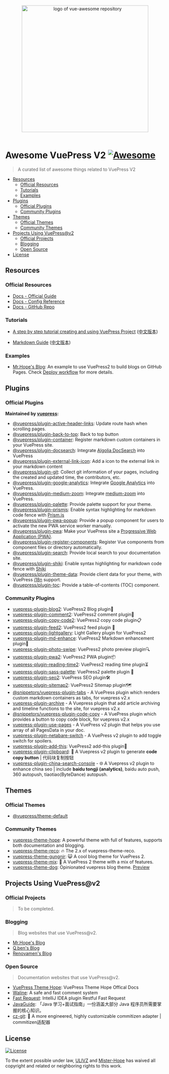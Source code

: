 <p align="center">
  <br>
  <img width="400" src="./logo.png" alt="logo of vue-awesome repository">
  <br>
  <br>
</p>

# Awesome VuePress V2 [![Awesome](https://cdn.rawgit.com/sindresorhus/awesome/d7305f38d29fed78fa85652e3a63e154dd8e8829/media/badge.svg)](https://github.com/sindresorhus/awesome)

> A curated list of awesome things related to VuePress V2

- [Resources](#resources)
  - [Official Resources](#official-resources)
  - [Tutorials](#tutorials)
  - [Examples](#examples)
- [Plugins](#plugins)
  - [Official Plugins](#official-plugins)
  - [Community Plugins](#community-plugins)
- [Themes](#themes)
  - [Official Themes](#official-themes)
  - [Community Themes](#community-themes)
- [Projects Using VuePress@v2](#projects-using-vuepressv2)
  - [Official Projects](#official-projects)
  - [Blogging](#blogging)
  - [Open Source](#open-source)
- [License](#license)

## Resources

### Official Resources

- [Docs - Official Guide](https://v2.vuepress.vuejs.org/guide/)
- [Docs - Config Reference](https://v2.vuepress.vuejs.org/reference/config.html)
- [Docs - GitHub Repo](https://github.com/vuepress/vuepress-next)

### Tutorials

- [A step by step tutorial creating and using VuePress Project](https://vuepress-theme-hope.github.io/v2/cookbook/tutorial/) ([中文版本](https://vuepress-theme-hope.github.io/v2/zh/cookbook/tutorial/))

- [Markdown Guide](https://vuepress-theme-hope.github.io/v2/cookbook/markdown/) ([中文版本](https://vuepress-theme-hope.github.io/v2/zh/cookbook/markdown/))

### Examples

- [Mr.Hope's Blog](https://github.com/Mister-Hope/Mister-Hope.github.io): An example to use VuePress2 to build blogs on GitHub Pages. Check [Deploy workflow](https://github.com/Mister-Hope/Mister-Hope.github.io/blob/main/.github/workflows/deploy.yml) for more details.

## Plugins

### Official Plugins

**Maintained by [vuepress](https://github.com/vuepress):**

- [@vuepress/plugin-active-header-links](https://v2.vuepress.vuejs.org/reference/plugin/active-header-links.html): Update route hash when scrolling pages.
- [@vuepress/plugin-back-to-top](https://v2.vuepress.vuejs.org/reference/plugin/back-to-top.html): Back to top button
- [@vuepress/plugin-container](https://v2.vuepress.vuejs.org/reference/plugin/container.html): Register markdown custom containers in your VuePress site.
- [@vuepress/plugin-docsearch](https://v2.vuepress.vuejs.org/reference/plugin/docsearch.html): Integrate [Algolia DocSearch](https://docsearch.algolia.com/) into VuePress
- [@vuepress/plugin-external-link-icon](https://v2.vuepress.vuejs.org/reference/plugin/external-link-icon.html): Add a icon to the external link in your markdown content
- [@vuepress/plugin-git](https://v2.vuepress.vuejs.org/reference/plugin/git.html): Collect git information of your pages, including the created and updated time, the contributors, etc.
- [@vuepress/plugin-google-analytics](https://v2.vuepress.vuejs.org/reference/plugin/google-analytics.html): Integrate [Google Analytics](https://analytics.google.com/) into VuePress.
- [@vuepress/plugin-medium-zoom](https://v2.vuepress.vuejs.org/reference/plugin/medium-zoom.html): Integrate [medium-zoom](https://github.com/francoischalifour/medium-zoom#readme) into VuePress.
- [@vuepress/plugin-palette](https://v2.vuepress.vuejs.org/reference/plugin/palette.html): Provide palette support for your theme.
- [@vuepress/plugin-prismjs](https://v2.vuepress.vuejs.org/reference/plugin/prismjs.html): Enable syntax highlighting for markdown code fence with [Prism.js](https://prismjs.com/)
- [@vuepress/plugin-pwa-popup](https://v2.vuepress.vuejs.org/reference/plugin/pwa-popup.html): Provide a popup component for users to activate the new PWA service worker manually.
- [@vuepress/plugin-pwa](https://v2.vuepress.vuejs.org/reference/plugin/pwa.html): Make your VuePress site a [Progressive Web Application (PWA)](https://developer.mozilla.org/en-US/docs/Web/Progressive_web_apps).
- [@vuepress/plugin-register-components](https://v2.vuepress.vuejs.org/reference/plugin/register-components.html): Register Vue components from component files or directory automatically.
- [@vuepress/plugin-search](https://v2.vuepress.vuejs.org/reference/plugin/search.html): Provide local search to your documentation site.
- [@vuepress/plugin-shiki](https://v2.vuepress.vuejs.org/reference/plugin/shiki.html): Enable syntax highlighting for markdown code fence with [Shiki](https://shiki.matsu.io/)
- [@vuepress/plugin-theme-data](https://v2.vuepress.vuejs.org/reference/plugin/theme-data.html): Provide client data for your theme, with VuePress [i18n](../../guide/i18n.md) support.
- [@vuepress/plugin-toc](https://v2.vuepress.vuejs.org/reference/plugin/toc.html): Provide a table-of-contents (TOC) component.

### Community Plugins

- [vuepress-plugin-blog2](https://vuepress-theme-hope.github.io/v2/blog/): VuePress2 Blog plugin📝
- [vuepress-plugin-comment2](https://vuepress-theme-hope.github.io/v2/comment/): VuePress2 comment plugin💬
- [vuepress-plugin-copy-code2](https://vuepress-theme-hope.github.io/v2/copy-code/): VuePress2 copy code plugin📋
- [vuepress-plugin-feed2](https://vuepress-theme-hope.github.io/v2/feed/): VuePress2 feed plugin 📡
- [vuepress-plugin-lightgallery](https://vuepress-theme-hope.github.io/v2/lightgallery/): Light Gallery plugin for VuePress2
- [vuepress-plugin-md-enhance](https://vuepress-theme-hope.github.io/v2/md-enhance/): VuePress2 Markdown enhancement plugin📄
- [vuepress-plugin-photo-swipe](https://vuepress-theme-hope.github.io/v2/photo-swipe/): VuePress2 photo preview plugin🔍
- [vuepress-plugin-pwa2](https://vuepress-theme-hope.github.io/v2/pwa/): VuePress2 PWA plugin📦
- [vuepress-plugin-reading-time2](https://vuepress-theme-hope.github.io/v2/reading-time/): VuePress2 reading time plugin⏳
- [vuepress-plugin-sass-palette](https://vuepress-theme-hope.github.io/v2/sass-palette/): VuePress2 palette plugin 🎨
- [vuepress-plugin-seo2](https://vuepress-theme-hope.github.io/v2/seo/): VuePress SEO plugin🛠
- [vuepress-plugin-sitemap2](https://vuepress-theme-hope.github.io/v2/sitemap/): VuePress2 Sitemap plugin🗺️
- [@snippetors/vuepress-plugin-tabs](https://www.npmjs.com/package/@snippetors/vuepress-plugin-tabs) - A VuePress plugin which renders custom markdown containers as tabs, for vuepress v2.x
- [vuepress-plugin-archive](https://www.npmjs.com/package/vuepress-plugin-archive) - A Vuepress plugin that add article archiving and timeline functions to the site, for vuepress v2.x
- [@snippetors/vuepress-plugin-code-copy](https://www.npmjs.com/package/@snippetors/vuepress-plugin-code-copy) - A VuePress plugin which provides a button to copy code block, for vuepress v2.x
- [vuepress-plugin-use-pages](https://github.com/monsat/vuepress-plugin-use-pages) - A VuePress v2 plugin that helps you use array of all PagesData in your doc.
- [vuepress-plugin-netabare-switch](https://github.com/monsat/vuepress-plugin-netabare-switch) - A VuePress v2 plugin to add toggle switch for spoilers.
- [vuepress-plugin-add-this](https://vuepress-theme-hope.github.io/v2/add-this/): VuePress2 add-this plugin💌
- [vuepress-plugin-clipboard](https://www.qbenben.com/docs/play/vuepress-plugin-clipboard.html): 🔘 A Vuepress v2 plugin to generate **code copy button** | 代码块复制按钮
- [vuepress-plugin-china-search-console](https://www.qbenben.com/docs/play/vuepress-plugin-china-search-console.html) - 🌐 A Vuepress v2 plugin to enhance china seo | include **baidu tongji (analytics)**, baidu auto push, 360 autopush, tiaotiao(ByteDance) autopush.

## Themes

### Official Themes

- [@vuepress/theme-default](https://github.com/vuepress/vuepress-next/tree/main/packages/%40vuepress/theme-default)

### Community Themes

- [vuepress-theme-hope](https://vuepress-theme-hope.github.io/v2/): A powerful theme with full of features, supports both documentation and blogging.
- [vuepress-theme-reco](http://v2.vuepress-reco.recoluan.com/): 🔥 The 2.x of vuepress-theme-reco.
- [vuepress-theme-gungnir](https://v2-vuepress-theme-gungnir.vercel.app/): 😺 A cool blog theme for VuePress 2.
- [vuepress-theme-mix](https://vuepress-theme-mix.vercel.app/): 🎨 A VuePress 2 theme with a mix of features.
- [vuepress-theme-dog](https://github.com/artiely/blog-dog):  Opinionated vuepress blog theme. [Preview](https://artiely.github.io/?page=1)

## Projects Using VuePress@v2

### Official Projects

> To be completed.

### Blogging

> Blog websites that use VuePress@v2.

- [Mr.Hope's Blog](https://mrhope.site)
- [Q.ben's Blog](https://www.qbenben.com/)
- [Renovamen's Blog](https://zxh.io/)

### Open Source

> Documentation websites that use VuePress@v2.

- [VuePress Theme Hope](https://vuepress-theme-hope.github.io): VuePress Theme Hope Offical Docs
- [Waline](https://waline.js.org): A safe and fast comment system
- [Fast Request](https://dromara.org/fast-request): IntelliJ IDEA plugin Restful Fast Request
- [JavaGuide](https://javaguide.cn/): 「Java 学习+面试指南」一份涵盖大部分 Java 程序员所需要掌握的核心知识。
- [cz-git](http://cz-git.qbenben.com/): 🔨 A more engineered, highly customizable commitizen adapter | commitizen适配器

## License

[![License](https://img.shields.io/badge/LICENSE-CC0%201.0-blue.svg?style=for-the-badge)](https://creativecommons.org/publicdomain/zero/1.0/)

To the extent possible under law, [ULIVZ](https://github.com/ulivz) and [Mister-Hope](https://github.com/Mister-Hope) has waived all copyright and related or neighboring rights to this work.
